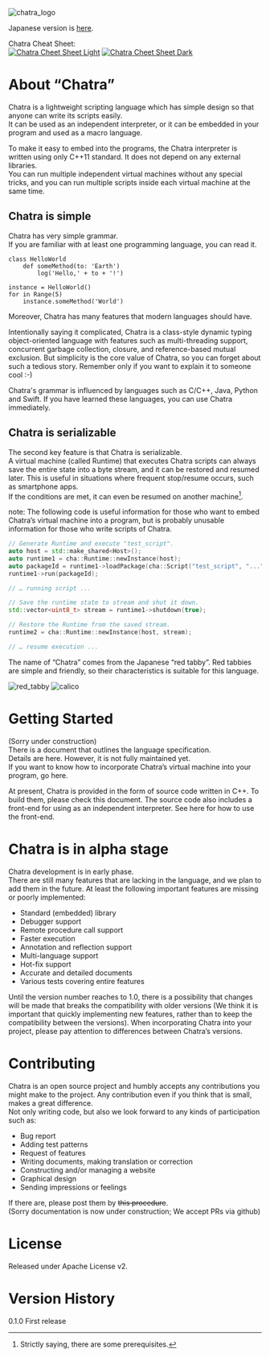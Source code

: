 ![chatra_logo](https://raw.githubusercontent.com/chatra-lang/resources/master/logo/chatra_logo_for_light_bg_small.png "Chatra")

Japanese version is [here](/README.ja.md).


Chatra Cheat Sheet:<br/>
[![Chatra Cheet Sheet Light](https://raw.githubusercontent.com/chatra-lang/resources/master/docs/chatra_cheatsheet_light_thumb.png)](https://raw.githubusercontent.com/chatra-lang/resources/master/docs/chatra_cheatsheet_light.pdf)
[![Chatra Cheet Sheet Dark](https://raw.githubusercontent.com/chatra-lang/resources/master/docs/chatra_cheatsheet_dark_thumb.png)](https://raw.githubusercontent.com/chatra-lang/resources/master/docs/chatra_cheatsheet_dark.pdf)

# About “Chatra”
Chatra is a lightweight scripting language which has simple design 
so that anyone can write its scripts easily.   
It can be used as an independent interpreter, or it can be embedded in your program
and used as a macro language.

To make it easy to embed into the programs, 
the Chatra interpreter is written using only C++11 standard. 
It does not depend on any external libraries.  
You can run multiple independent virtual machines without any special tricks, 
and you can run multiple scripts inside each virtual machine at the same time.

## Chatra is simple
Chatra has very simple grammar.  
If you are familiar with at least one programming language, you can read it.

```Text
class HelloWorld
    def someMethod(to: 'Earth')
        log('Hello,' + to + '!')

instance = HelloWorld()
for in Range(5)
    instance.someMethod('World')
```

Moreover, Chatra has many features that modern languages should have.

Intentionally saying it complicated, 
Chatra is a class-style dynamic typing object-oriented language with features such as
multi-threading support, concurrent garbage collection, closure, 
and reference-based mutual exclusion. 
But simplicity is the core value of Chatra, 
so you can forget about such a tedious story. 
Remember only if you want to explain it to someone cool :-)

Chatra's grammar is influenced by languages such as
C/C++, Java, Python and Swift.
If you have learned these languages, you can use Chatra immediately.

## Chatra is serializable
The second key feature is that Chatra is serializable.   
A virtual machine (called Runtime) that executes Chatra scripts 
can always save the entire state into a byte stream, 
and it can be restored and resumed later. 
This is useful in situations where frequent stop/resume occurs, 
such as smartphone apps.  
If the conditions are met, it can even be resumed on another machine[^1].

[^1]: Strictly saying, there are some prerequisites.

note: The following code is useful information for those who want to embed Chatra’s virtual machine into a program, but is probably unusable information for those who write scripts of Chatra.

```C++
// Generate Runtime and execute "test_script".
auto host = std::make_shared<Host>();
auto runtime1 = cha::Runtime::newInstance(host); 
auto packageId = runtime1->loadPackage(cha::Script("test_script", "..."));
runtime1->run(packageId);

// … running script ...

// Save the runtime state to stream and shut it down.
std::vector<uint8_t> stream = runtime1->shutdown(true);

// Restore the Runtime from the saved stream.
runtime2 = cha::Runtime::newInstance(host, stream);

// … resume execution ...
```

The name of “Chatra” comes from the Japanese “red tabby”. 
Red tabbies are simple and friendly, 
so their characteristics is suitable for this language.

![red_tabby](https://raw.githubusercontent.com/chatra-lang/resources/master/images/red_tabby.jpg "Chatra \(red tabby\) is simple")
![calico](https://raw.githubusercontent.com/chatra-lang/resources/master/images/calico.jpg "Mike \(calico\) is not simple")

# Getting Started
(Sorry under construction)  
There is a document that outlines the language specification.  
Details are here. However, it is not fully maintained yet.  
If you want to know how to incorporate Chatra’s virtual machine
into your program, go here.

At present, Chatra is provided in the form of source code written in C++.
To build them, please check this document.
The source code also includes a front-end
for using as an independent interpreter. 
See here for how to use the front-end.

# Chatra is in alpha stage
Chatra development is in early phase.   
There are still many features that are lacking in the language, 
and we plan to add them in the future.
At least the following important features are missing or poorly implemented:
- Standard (embedded) library
- Debugger support
- Remote procedure call support
- Faster execution
- Annotation and reflection support
- Multi-language support
- Hot-fix support
- Accurate and detailed documents
- Various tests covering entire features

Until the version number reaches to 1.0,
there is a possibility that changes will be made that breaks the compatibility
with older versions
(We think it is important that quickly implementing new features,
rather than to keep the compatibility between the versions). 
When incorporating Chatra into your project, 
please pay attention to differences between Chatra’s versions.

# Contributing
Chatra is an open source project 
and humbly accepts any contributions you might make to the project. 
Any contribution even if you think that is small, makes a great difference.  
Not only writing code, 
but also we look forward to any kinds of participation such as:
- Bug report
- Adding test patterns
- Request of features
- Writing documents, making translation or correction
- Constructing and/or managing a website
- Graphical design
- Sending impressions or feelings

If there are, please post them by ~~this procedure~~.  
(Sorry documentation is now under construction; We accept PRs via github)

# License
Released under Apache License v2.

# Version History
0.1.0  First release
